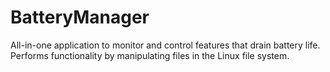 # BatteryManager
All-in-one application to monitor and control features that drain battery life. Performs functionality by manipulating files in the Linux file system.
